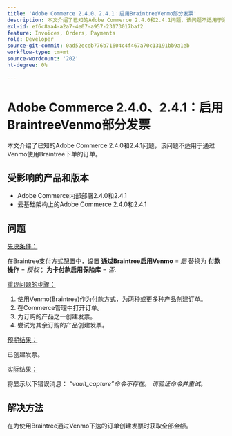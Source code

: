 ```yaml
---
title: 'Adobe Commerce 2.4.0、2.4.1：启用BraintreeVenmo部分发票'
description: 本文介绍了已知的Adobe Commerce 2.4.0和2.4.1问题，该问题不适用于通过Venmo使用Braintree下单的订单。
exl-id: ef6c8aa4-a2a7-4e07-a957-23173017baf2
feature: Invoices, Orders, Payments
role: Developer
source-git-commit: 0ad52eceb776b71604c4f467a70c13191bb9a1eb
workflow-type: tm+mt
source-wordcount: '202'
ht-degree: 0%

---
```


# Adobe Commerce 2.4.0、2.4.1：启用BraintreeVenmo部分发票

本文介绍了已知的Adobe Commerce 2.4.0和2.4.1问题，该问题不适用于通过Venmo使用Braintree下单的订单。

## 受影响的产品和版本

* Adobe Commerce内部部署2.4.0和2.4.1
* 云基础架构上的Adobe Commerce 2.4.0和2.4.1

## 问题

<u>先决条件：</u>

在Braintree支付方式配置中，设置 **通过Braintree启用Venmo** = *是* 替换为 **付款操作** = *授权*； **为卡付款启用保险库** = *否*.

<u>重现问题的步骤：</u>

1. 使用Venmo(Braintree)作为付款方式，为两种或更多种产品创建订单。
1. 在Commerce管理中打开订单。
1. 为订购的产品之一创建发票。
1. 尝试为其余订购的产品创建发票。

<u>预期结果：</u>

已创建发票。

<u>实际结果：</u>

将显示以下错误消息： *“vault\_capture”命令不存在。 请验证命令并重试。*

## 解决方法

在为使用Braintree通过Venmo下达的订单创建发票时获取全部金额。
